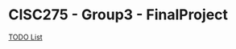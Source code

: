 # CISC275 - Group3 - FinalProject
[TODO List](https://docs.google.com/a/udel.edu/document/d/1gZ2TpDtkEm7sY-GN_4J-i6dSuvMXhlIoAj5NFAKhMLo/edit?usp=sharing)
